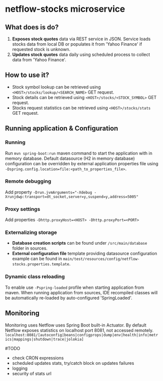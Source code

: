 # netflow-stocks microservice

## What does is do?
 1. **Exposes stock quotes** data via REST service in JSON. Service loads stocks data from local DB or populates it 
 from 'Yahoo Finance' if requested stock is unknown. <br/> 
 2. **Updates stock quotes** data daily using scheduled process to collect data from 'Yahoo Finance'.
  
## How to use it?
 - Stock symbol lookup can be retrieved using ```<HOST>/stocks/lookup/<SEARCH_NAME>``` GET request.
 - Stock details can be retrieved using ```<HOST>/stocks/<STOCK_SYMBOL>``` GET request.
 - Stocks request statistics can be retrieved using ```<HOST>/stocks/stats``` GET request.

## Running application & Configuration

### Running
Run ```mvn spring-boot:run``` maven command to start the application with in memory database. 
Default datasource (H2 in memory database) configuration can be overridden by external application properties file using ```-Dspring.config.location=file:<path_to_properties_file>```. 

### Remote debugging
Add property ```-Drun.jvmArguments="-Xdebug -Xrunjdwp:transport=dt_socket,server=y,suspend=y,address=5005"```

### Proxy settings
Add properties ```-Dhttp.proxyHost=<HOST> -Dhttp.proxyPort=<PORT>```

### Externalizing storage
 * **Database creation scripts** can be found under ```/src/main/database``` folder in sources.  
 * **External configuration file** template providing datasource configuration example can be found in ```main/test/resources/config/netflow-stocks.properties.template```. 

### Dynamic class reloading
To enable use ```-Pspring-loaded``` profile when starting application from maven. 
When running application from sources, IDE recompiled classes will be automatically re-loaded by auto-configured 'SpringLoaded'. 

## Monitoring
Monitoring uses Netflow uses Spring Boot built-in Actuator. By default Netflow exposes statistics on localhost port 8081, not accessed remotely. <br/> 
```localhost:8081/[autoconfig|beans|configprops|dump|env|health|info|metrics|mappings|shutdown|trace|jolokia]```

#TODO
 * check CRON expressions
 * scheduled updates stats, try/catch block on updates failures
 * logging
 * security of stats url